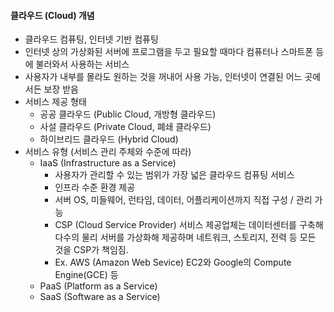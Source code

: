 #### 클라우드 (Cloud) 개념

- 클라우드 컴퓨팅, 인터넷 기반 컴퓨팅
- 인터넷 상의 가상화된 서버에 프로그램을 두고 필요할 때마다 컴퓨터나 스마트폰 등에 불러와서 사용하는 서비스
- 사용자가 내부를 몰라도 원하는 것을 꺼내어 사용 가능, 인터넷이 연결된 어느 곳에서든 보장 받음
- 서비스 제공 형태
  - 공공 클라우드 (Public Cloud, 개방형 클라우드)
  - 사설 클라우드 (Private Cloud, 폐쇄 클라우드)
  - 하이브리드 클라우드 (Hybrid Cloud)
- 서비스 유형 (서비스 관리 주체와 수준에 따라)
  - IaaS (Infrastructure as a Service)
    - 사용자가 관리할 수 있는 범위가 가장 넓은 클라우드 컴퓨팅 서비스
    - 인프라 수준 환경 제공
    - 서버 OS, 미들웨어, 런타임, 데이터, 어플리케이션까지 직접 구성 / 관리 가능
    - CSP (Cloud Service Provider) 서비스 제공업체는 데이터센터를 구축해 다수의 물리 서버를 가상화해 제공하며 네트워크, 스토리지, 전력 등 모든 것을 CSP가 책임짐.
    - Ex. AWS (Amazon Web Sevice) EC2와 Google의 Compute Engine(GCE) 등
  - PaaS (Platform as a Service)
  - SaaS (Software as a Service)
